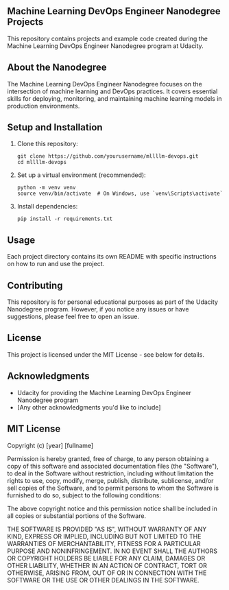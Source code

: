 ## Machine Learning DevOps Engineer Nanodegree Projects

This repository contains projects and example code created during the Machine Learning DevOps Engineer Nanodegree program at Udacity.

## About the Nanodegree

The Machine Learning DevOps Engineer Nanodegree focuses on the intersection of machine learning and DevOps practices. It covers essential skills for deploying, monitoring, and maintaining machine learning models in production environments.

<!-- ## Repository Structure

This repository is organized by projects or modules covered in the Nanodegree program. Each directory corresponds to a specific project or topic.

```
/
├── project1/
├── project2/
├── ...
└── README.md
```

## Projects

(List and briefly describe each project as you complete them. For example:)

1. **Project 1: [Project Name]**
   - Brief description of the project and its objectives
   - Technologies used
   - Key learnings

2. **Project 2: [Project Name]**
   - Brief description of the project and its objectives
   - Technologies used
   - Key learnings

(Add more projects as you progress through the Nanodegree) -->

## Setup and Installation

1. Clone this repository:
   ```
   git clone https://github.com/yourusername/mllllm-devops.git
   cd mllllm-devops
   ```

2. Set up a virtual environment (recommended):
   ```
   python -m venv venv
   source venv/bin/activate  # On Windows, use `venv\Scripts\activate`
   ```

3. Install dependencies:
   ```
   pip install -r requirements.txt
   ```

## Usage

Each project directory contains its own README with specific instructions on how to run and use the project.

## Contributing

This repository is for personal educational purposes as part of the Udacity Nanodegree program. However, if you notice any issues or have suggestions, please feel free to open an issue.

## License

This project is licensed under the MIT License - see below for details.

## Acknowledgments

- Udacity for providing the Machine Learning DevOps Engineer Nanodegree program
- [Any other acknowledgments you'd like to include]

## MIT License

Copyright (c) [year] [fullname]

Permission is hereby granted, free of charge, to any person obtaining a copy
of this software and associated documentation files (the "Software"), to deal
in the Software without restriction, including without limitation the rights
to use, copy, modify, merge, publish, distribute, sublicense, and/or sell
copies of the Software, and to permit persons to whom the Software is
furnished to do so, subject to the following conditions:

The above copyright notice and this permission notice shall be included in all
copies or substantial portions of the Software.

THE SOFTWARE IS PROVIDED "AS IS", WITHOUT WARRANTY OF ANY KIND, EXPRESS OR
IMPLIED, INCLUDING BUT NOT LIMITED TO THE WARRANTIES OF MERCHANTABILITY,
FITNESS FOR A PARTICULAR PURPOSE AND NONINFRINGEMENT. IN NO EVENT SHALL THE
AUTHORS OR COPYRIGHT HOLDERS BE LIABLE FOR ANY CLAIM, DAMAGES OR OTHER
LIABILITY, WHETHER IN AN ACTION OF CONTRACT, TORT OR OTHERWISE, ARISING FROM,
OUT OF OR IN CONNECTION WITH THE SOFTWARE OR THE USE OR OTHER DEALINGS IN THE
SOFTWARE.
